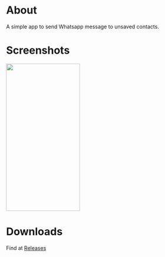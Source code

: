 # About

A simple app to send Whatsapp message to unsaved contacts.

# Screenshots
<img src="https://user-images.githubusercontent.com/43927153/189320041-40600fb5-27ce-40b7-ae46-dd9334aa443f.jpg" width="200" height="400" />

# Downloads
Find at <a href="https://github.com/yashkc2025/whatsappsender/releases/">Releases</a>

